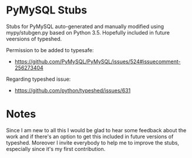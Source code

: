 # PyMySQL Stubs #

Stubs for PyMySQL auto-generated and manually modified using mypy/stubgen.py based on Python 3.5. Hopefully included in future veersions of typeshed.

Permission to be added to typesafe:
- https://github.com/PyMySQL/PyMySQL/issues/524#issuecomment-256273404

Regarding typeshed issue:
- https://github.com/python/typeshed/issues/631


# Notes #

Since I am new to all this I would be glad to hear some feedback about the work and if there's an option to get this included in future versions of typeshed. Moreover I invite everybody to help me to improve the stubs, especially since it's my first contribution.
